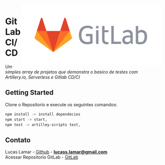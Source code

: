 <a href="https://gitlab.com/lucaslamar/serverless-artillery-gitlabcicd">
  <img src="assets/logo.png" height="200px" align="right" alt="Clique Aqui!"/>
</a>

# GitLab CI/CD


_Um simples array de projetos que demonstra o basíco de testes com Artillery.io, Serverless e Gitlab CD/CI_

## Getting Started
Clone o Repositorio e execute os seguintes comandos:
```sh
npm install -> install dependecies
npm start -> start,
npm test -> artilley-scripts test,
```



<!-- CONTACT -->

## Contato

Lucas Lamar - [Github](https://github.com/lucaslamar) - **lucass.lamar@gmail.com** <br>
Acessar Repositorio GitLab - [GitLab](https://gitlab.com/lucaslamar/serverless-artillery-gitlabcicd) <br>
